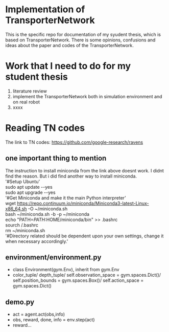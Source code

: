 # Implementation of TransporterNetwork
This is the specific repo for documentation of my syudent thesis, which is based on TransporterNetwork. There is some opinions, confusions and ideas about the paper and codes of the TransporterNetwork.
# Work that I need to do for my student thesis
1. literature review
2. implement the TransporterNetwork both in simulation environment and on real robot
3. xxxx
# Reading TN codes
The link to TN codes: https://github.com/google-research/ravens  
## one important thing to mention  
The instruction to install miniconda from the link above doesnt work. I didnt find the reason. But i did find another way to install miniconda.  
'#Setup Ubuntu'  
sudo apt update --yes  
sudo apt upgrade --yes  
'#Get Miniconda and make it the main Python interpreter'  
wget https://repo.continuum.io/miniconda/Miniconda3-latest-Linux-x86_64.sh -O ~/miniconda.sh  
bash ~/miniconda.sh -b -p ~/miniconda  
echo "PATH=$PATH:$HOME/miniconda/bin" >> .bashrc  
sourch /.bashrc  
rm ~/miniconda.sh  
'#Directory related should be dependent upon your own settings, change it when necessary accordingly.'  

## environment/environment.py  
+ class Environment(gym.Env), inherit from gym.Env  
+ color_tuple/ depth_tuple/ self.observation_space = gym.spaces.Dict()/  self.position_bounds = gym.spaces.Box()/ self.action_space = gym.spaces.Dict()
## demo.py  
+ act = agent.act(obs,info)  
+ obs, reward, done, info = env.step(act)  
+ reward...  
